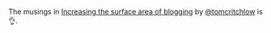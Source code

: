 ---
---

The musings in [Increasing the surface area of blogging](https://tomcritchlow.com/2022/04/21/new-rss/) by [@tomcritchlow](https://micro.blog/tomcritchlow) is 👌.
